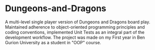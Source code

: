 # Dungeons-and-Dragons

A multi-level single player version of Dungeons and Dragons board play.
Maintained adherence to object-oriented programming principles and coding conventions, implemented Unit Tests as an integral part of the development workflow.
The project was made on my First year in Ben Gurion University as a student in "OOP" course.
